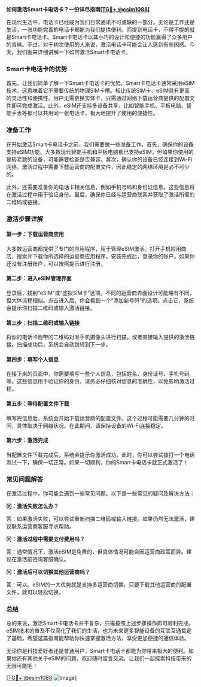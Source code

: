 **如何激活Smart卡电话卡？一份详尽指南[[TG💪+ @esim1088](https://t.me/s/esim1088)]**

在现代生活中，电话卡已经成为我们日常通讯不可或缺的一部分。无论是工作还是生活，一张功能完善的电话卡都能为我们提供便利。而提到电话卡，不得不提的就是Smart卡电话卡。Smart卡电话卡以其小巧的设计和便捷的功能赢得了众多用户的青睐。不过，对于初次使用的人来说，激活电话卡可能会让人感到有些困惑。今天，我们就来详细讲解一下如何激活Smart卡电话卡。

### Smart卡电话卡的优势

首先，让我们简单了解一下Smart卡电话卡的优势。Smart卡电话卡通常采用eSIM技术，这意味着它不需要传统的物理SIM卡槽。相比传统SIM卡，eSIM具有更高的灵活性和便携性。用户无需更换实体卡，只需通过网络下载运营商提供的配置文件即可完成激活。此外，eSIM还支持多设备共享，比如智能手机、平板电脑、智能手表等都可以共用同一张电话卡，极大地提升了使用的便捷性。

### 准备工作

在开始激活Smart卡电话卡之前，我们需要做一些准备工作。首先，确保你的设备支持eSIM功能。大多数现代智能手机和平板电脑都已支持eSIM，但如果你使用的是较老款的设备，可能需要检查是否兼容。其次，确认你的设备已经连接到Wi-Fi网络。激活过程中需要下载运营商的配置文件，因此稳定的网络环境是必不可少的。

此外，还需要准备你的电话卡相关信息，例如手机号码和身份证信息。这些信息将在激活过程中用于验证身份。最后，确保你已经与运营商联系并获取了激活所需的二维码或链接。

### 激活步骤详解

#### 第一步：下载运营商应用

大多数运营商都提供了专门的应用程序，用于管理eSIM激活。打开手机应用商店，搜索并下载你所选择的运营商应用程序。安装完成后，登录你的账户。如果你还没有注册账户，可以按照提示进行注册。

#### 第二步：进入eSIM管理界面

登录后，找到“eSIM”或“虚拟SIM卡”选项。不同的运营商界面设计可能略有不同，但大体流程相似。点击进入后，你会看到一个“添加新号码”的选项。点击它，系统会提示你扫描二维码或输入激活链接。

#### 第三步：扫描二维码或输入链接

将你的电话卡附带的二维码对准手机摄像头进行扫描，或者直接输入提供的激活链接。扫描成功后，系统会自动跳转到下一步。

#### 第四步：填写个人信息

在接下来的页面中，你需要填写一些个人信息，包括姓名、身份证号、手机号码等。这些信息用于验证你的身份。请务必仔细核对信息的准确性，以免影响激活过程。

#### 第五步：等待配置文件下载

填写完信息后，系统会开始下载运营商的配置文件。这个过程可能需要几分钟的时间，具体取决于网络状况。在此期间，请保持设备的Wi-Fi连接稳定。

#### 第六步：激活完成

当配置文件下载完成后，系统会提示你激活成功。此时，你可以尝试拨打一个电话测试一下，确保一切正常。如果一切顺利，你的Smart卡电话卡就正式激活了！

### 常见问题解答

在激活过程中，你可能会遇到一些常见问题。以下是一些常见的疑问及解决方法：

**问：激活失败怎么办？**

答：如果激活失败，可以尝试重新扫描二维码或输入链接。如果仍然无法激活，建议联系运营商客服寻求帮助。

**问：激活过程中需要支付费用吗？**

答：通常情况下，激活eSIM是免费的，但具体情况可能会因运营商政策而异。建议在激活前咨询客服确认。

**问：激活后可以切换其他运营商吗？**

答：可以。eSIM的一大优势就是支持多运营商切换。只要下载其他运营商的配置文件，就可以轻松切换。

### 总结

总的来说，激活Smart卡电话卡并不复杂，只需按照上述步骤操作即可顺利完成。eSIM技术的普及不仅简化了我们的生活，也为未来更多智能设备的互联互通奠定了基础。希望这篇指南能帮助你快速掌握激活方法，享受更加便捷的通信体验。

无论你是科技爱好者还是普通用户，Smart卡电话卡都能为你带来极大的便利。如果你还有其他关于eSIM的问题，欢迎随时留言交流。让我们一起探索科技带来的无限可能吧！

[[TG💪+ @esim1088](https://t.me/s/esim1088) ![Image](https://i.postimg.cc/4NQfJmqS/Snipaste-2025-05-13-00-14-12.png)]